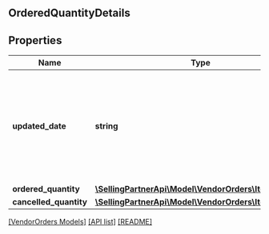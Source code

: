 ## OrderedQuantityDetails

## Properties

Name | Type | Description | Notes
------------ | ------------- | ------------- | -------------
**updated_date** | **string** | The date when the line item quantity was updated by buyer. Must be in ISO-8601 date/time format. | [optional]
**ordered_quantity** | [**\SellingPartnerApi\Model\VendorOrders\ItemQuantity**](ItemQuantity.md) |  | [optional]
**cancelled_quantity** | [**\SellingPartnerApi\Model\VendorOrders\ItemQuantity**](ItemQuantity.md) |  | [optional]

[[VendorOrders Models]](../) [[API list]](../../Api) [[README]](../../../README.md)
